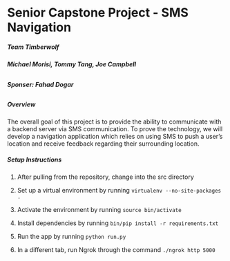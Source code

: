 # Senior Capstone Project - SMS   Navigation

##### Team Timberwolf
##### Michael Morisi, Tommy Tang, Joe Campbell
##
##### Sponser: Fahad Dogar
##


##### Overview

The overall goal of this project is to provide the ability to communicate with a 
backend server via SMS communication. To prove the technology, we will develop a navigation application which relies on using SMS to push a user’s location and receive feedback regarding their surrounding location.

##### Setup Instructions

1. After pulling from the repository, change into the src directory

2. Set up a virtual environment by running `virtualenv --no-site-packages .`

3. Activate the environment by running `source bin/activate`

4. Install dependencies by running `bin/pip install -r requirements.txt`

5. Run the app by running `python run.py`

6. In a different tab, run Ngrok through the command `./ngrok http 5000`